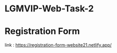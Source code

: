 # LGMVIP-Web-Task-2
<h1>Registration Form</h1>

link : https://registration-form-website21.netlify.app/
